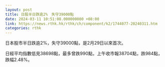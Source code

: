 ```yaml
---
layout: post
title: 日股半日跌逾2%　失守39000點
date: 2024-03-11 10:51:08.000000000 +08:00
link: https://news.rthk.hk/rthk/ch/component/k2/1744077-20240311.htm
categories: rthk
---
```


日本股市半日跌逾2%，失守39000點，是2月29日以來首次。

日經平均指數低見38698點，最多曾跌990點，上午收市報38704點，跌984點，跌幅2.48%。
